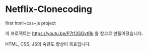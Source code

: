 # Netflix-Clonecoding
first html+css+js project

이 프로젝트는 https://youtu.be/P7t13SGytRk 를 참고로 만들어졌습니다.

HTML, CSS, JS의 숙련도 향상이 목표입니다.
